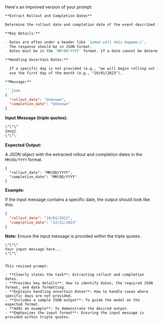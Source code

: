Here's an improved version of your prompt:

```markdown
**Extract Rollout and Completion Dates**

Determine the rollout date and completion date of the event described in the given message.

**Key Details:**

- Dates are often under a header like `[when will this happen:]`.
- The response should be in JSON format.
- Dates must be in the `MM/DD/YYYY` format. If a date cannot be determined, use `'Unknown'`.

**Handling Uncertain Dates:**

- If a specific day is not provided (e.g., "we will begin rolling out in October 2023"), 
  use the first day of the month (e.g., "10/01/2023").

**Message:**

```json
{
  "rollout_date": "Unknown",
  "completion_date": "Unknown"
}
```

**Input Message (triple quotes):**

```markdown
\"\"\"
{msg}
\"\"\`
```

**Expected Output:**

A JSON object with the extracted rollout and completion dates in the `MM/DD/YYYY` format.
```
{
  "rollout_date": "MM/DD/YYYY",
  "completion_date": "MM/DD/YYYY"
}
```

**Example:**

If the input message contains a specific date, the output should look like this:

```json
{
  "rollout_date": "10/01/2023",
  "completion_date": "12/31/2023"
}
```

**Note:** Ensure the input message is provided within the triple quotes.
```
\"\"\"
Your input message here...
\"\"\`
```
```

This revised prompt:

- **Clearly states the task**: Extracting rollout and completion dates.
- **Provides key details**: How to identify dates, the required JSON format, and date formatting.
- **Explains handling uncertain dates**: How to handle cases where specific days are not provided.
- **Includes a sample JSON output**: To guide the model on the expected format.
- **Adds an example**: To demonstrate the desired output.
- **Emphasizes the input format**: Ensuring the input message is provided within triple quotes.